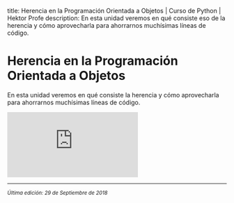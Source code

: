 title: Herencia en la Programación Orientada a Objetos | Curso de Python | Hektor Profe
description: En esta unidad veremos en qué consiste eso de la herencia y cómo aprovecharla para ahorrarnos muchísimas líneas de código.

# Herencia en la Programación Orientada a Objetos

En esta unidad veremos en qué consiste la herencia y cómo aprovecharla para ahorrarnos muchísimas líneas de código.

<div class='embed-container'><iframe src='https://player.vimeo.com/video/292161476' frameborder='0' webkitAllowFullScreen mozallowfullscreen allowFullScreen></iframe></div>

___
<small class="edited"><i>Última edición: 29 de Septiembre de 2018</i></small>
